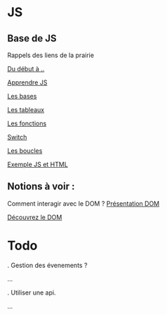 # JS

## Base de JS
Rappels des liens de la prairie

[Du début à ..](https://icp.ge.ch/po/calvin/espace-pedagogique/informatique/cours-de-b.-emery/cours-4inoc-2012-13/cours-6-bases-du-javascript)

[Apprendre JS](https://developer.mozilla.org/fr/docs/Apprendre/JavaScript)

[Les bases](https://jsbin.com/cugice/edit?js,console)

[Les tableaux](https://jsbin.com/jofiju/edit?js,console)

[Les fonctions](https://jsbin.com/fujida/1/edit?js,console)

[Switch](https://jsbin.com/gequbu/1/edit?js,console)

[Les boucles](https://jsbin.com/gequbu/1/edit?js,console)

[Exemple JS et HTML](https://jsbin.com/jigaxe/1/edit?html,output)


## Notions à voir :

Comment interagir avec le DOM ?
[Présentation DOM](https://www.pierre-giraud.com/javascript/cours-complet/javascript-presentation-dom-html.php)

[Découvrez le DOM](https://openclassrooms.com/fr/courses/3306901-creez-des-pages-web-interactives-avec-javascript/3501871-decouvrez-le-dom)



# Todo 

. Gestion des évenements ?

...

. Utiliser une api.

...


